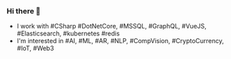 ### Hi there 👋

- I work with #CSharp #DotNetCore, #MSSQL, #GraphQL, #VueJS, #Elasticsearch, #kubernetes #redis
- I'm interested in #AI, #ML, #AR, #NLP, #CompVision, #CryptoCurrency, #IoT, #Web3

<!--
**frostshoxx/frostshoxx** is a ✨ _special_ ✨ repository because its `README.md` (this file) appears on your GitHub profile.

Here are some ideas to get you started:

- 🔭 I’m currently working on ...
- 🌱 I’m currently learning ...
- 👯 I’m looking to collaborate on ...
- 🤔 I’m looking for help with ...
- 💬 Ask me about ...
- 📫 How to reach me: ...
- 😄 Pronouns: ...
- ⚡ Fun fact: ...
-->
